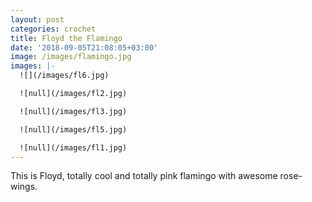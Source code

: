 ```yaml
---
layout: post
categories: crochet
title: Floyd the Flamingo
date: '2018-09-05T21:08:05+03:00'
image: /images/flamingo.jpg
images: |-
  ![](/images/fl6.jpg)

  ![null](/images/fl2.jpg)

  ![null](/images/fl3.jpg)

  ![null](/images/fl5.jpg)

  ![null](/images/fl1.jpg)
---
```

This is Floyd, totally cool and totally pink flamingo with awesome rose-wings.

